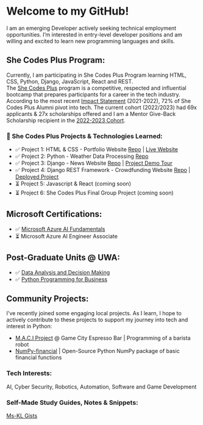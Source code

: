 # Welcome to my GitHub!

I am an emerging Developer actively seeking technical employment opportunities. I’m interested in entry-level developer positions and am willing and excited to learn new programming languages and skills.

## She Codes Plus Program:
Currently, I am participating in She Codes Plus Program learning HTML, CSS, Python, Django, JavaScript, React and REST. <br>The [She Codes Plus](https://shecodes.com.au/program/plus/) program is a competitive, respected and influential bootcamp that prepares participants for a career in the tech industry. According to the most recent [Impact Statement](https://shecodes.com.au/impact/) (2021-2022), 72% of She Codes Plus Alumni pivot into tech. The current cohort (2022/2023) had 69x applicants & 27x scholarships offered and I am a Mentor Give-Back Scholarship recipient in the [2022-2023 Cohort](https://shecodes.com.au/blog/introducing-the-she-codes-plus-cohort-for-perth-2022-2023/).

### 🌱 She Codes Plus Projects & Technologies Learned:
- ✅ Project 1: HTML & CSS - Portfolio Website [Repo](https://github.com/Ms-KL/Ms-KL.github.io) | [Live Website](https://ms-kl.github.io/)
- ✅ Project 2: Python - Weather Data Processing [Repo](https://github.com/Ms-KL/she-codes-python-weather-project-Ms-KL)
- ✅ Project 3: Django - News Website [Repo](https://github.com/Ms-KL/she-codes-django-news-project-Ms-KL) | [Project Demo Tour](https://www.loom.com/share/fa6a7813a17f41b69c7a54d8ddf87a7a)
- ✅ Project 4: Django REST Framework - Crowdfunding Website [Repo](https://github.com/Ms-KL/she-codes-crowdfunding-api-project-Ms-KL) | [Deployed Project](https://icy-dew-540.fly.dev/)
- ⏳ Project 5: Javascript & React (coming soon)
- ⏳ Project 6: She Codes Plus Final Group Project (coming soon)

## Microsoft Certifications:
- ✅ [Microsoft
Azure AI Fundamentals](https://www.credly.com/badges/cf1a19d2-5f6e-49d2-9524-5eb88053f091/public_url)
- ⏳ Microsoft Azure AI Engineer Associate

## Post-Graduate Units @ UWA:
- ✅ [Data Analysis and Decision Making](https://handbooks.uwa.edu.au/unitdetails?code=MGMT5504)
- ✅ [Python Programming for Business](https://handbooks.uwa.edu.au/unitdetails?code=BUSN5101)

## Community Projects:
I've recently joined some engaging local projects. As I learn, I hope to actively contribute to these projects to support my journey into tech and interest in Python: 
-	[M.A.C.I Project](https://www.linkedin.com/posts/gamecityperth_testing-robotiq-universalrobots-activity-6950223074730348544-gWx0/) @ Game City Espresso Bar | Programming of a barista robot 
-	[NumPy-financial](https://numpy.org/numpy-financial) | Open-Source Python NumPy package of basic financial functions

### Tech Interests:
AI, Cyber Security, Robotics, Automation, Software and Game Development

### Self-Made Study Guides, Notes & Snippets:
[Ms-KL Gists](https://gist.github.com/Ms-KL)
